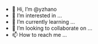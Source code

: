 - 👋 Hi, I’m @yzhano
- 👀 I’m interested in ...
- 🌱 I’m currently learning ...
- 💞️ I’m looking to collaborate on ...
- 📫 How to reach me ...

<!---
yzhano/yzhano is a ✨ special ✨ repository because its `README.md` (this file) appears on your GitHub profile.
You can click the Preview link to take a look at your changes.
--->
